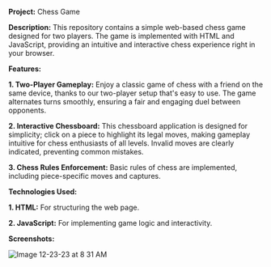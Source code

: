**Project:** Chess Game

**Description:** This repository contains a simple web-based chess game designed for two players. The game is implemented with HTML and JavaScript, providing an intuitive and interactive chess experience right in your browser.

**Features:** 
  
  **1. Two-Player Gameplay:** Enjoy a classic game of chess with a friend on the same device, thanks to our two-player setup that's easy to use. The game alternates turns smoothly, ensuring a fair and engaging duel between opponents.
  
  **2. Interactive Chessboard:** This chessboard application is designed for simplicity; click on a piece to highlight its legal moves, making gameplay intuitive for chess enthusiasts of all levels. Invalid moves are clearly indicated, preventing common mistakes.
  
  **3. Chess Rules Enforcement:** Basic rules of chess are implemented, including piece-specific moves and captures.

**Technologies Used:**

  **1. HTML:** For structuring the web page.
  
  **2. JavaScript:** For implementing game logic and interactivity.

**Screenshots:**

![Image 12-23-23 at 8 31 AM](https://github.com/Alluraviteja/chess-js/assets/44965430/1b0fc01f-919b-4110-a65d-341401dd7478)
